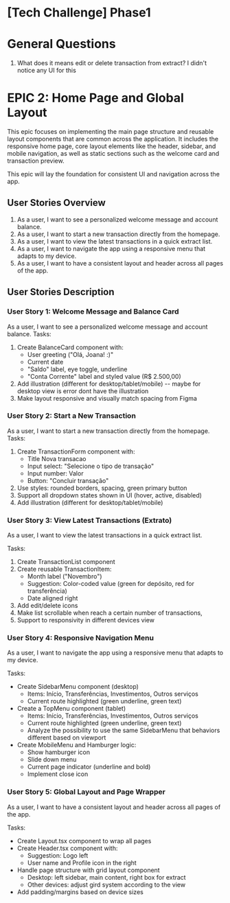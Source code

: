 # [Tech Challenge] Phase1

# General Questions

1. What does it means edit or delete transaction from extract? I didn't notice any UI for this

# EPIC 2: Home Page and Global Layout

This epic focuses on implementing the main page structure and reusable layout components that are common across the application.
It includes the responsive home page, core layout elements like the header, sidebar, and mobile navigation, as well as static sections such as the welcome card and transaction preview.

This epic will lay the foundation for consistent UI and navigation across the app.

## User Stories Overview

1. As a user, I want to see a personalized welcome message and account balance.
2. As a user, I want to start a new transaction directly from the homepage.
3. As a user, I want to view the latest transactions in a quick extract list.
4. As a user, I want to navigate the app using a responsive menu that adapts to my device.
5. As a user, I want to have a consistent layout and header across all pages of the app.

## User Stories Description

### User Story 1: Welcome Message and Balance Card

As a user, I want to see a personalized welcome message and account balance.
Tasks:

1. Create BalanceCard component with:
   - User greeting ("Olá, Joana! :)"
   - Current date
   - "Saldo" label, eye toggle, underline
   - "Conta Corrente" label and styled value (R$ 2.500,00)
2. Add illustration (different for desktop/tablet/mobile) -- maybe for desktop view is error dont have the illustration
3. Make layout responsive and visually match spacing from Figma

### User Story 2: Start a New Transaction

As a user, I want to start a new transaction directly from the homepage.
Tasks:

1. Create TransactionForm component with:
   - Title Nova transacao
   - Input select: "Selecione o tipo de transação"
   - Input number: Valor
   - Button: "Concluir transação"
2. Use styles: rounded borders, spacing, green primary button
3. Support all dropdown states shown in UI (hover, active, disabled)
4. Add illustration (different for desktop/tablet/mobile)

### User Story 3: View Latest Transactions (Extrato)

As a user, I want to view the latest transactions in a quick extract list.

Tasks:

1. Create TransactionList component
2. Create reusable TransactionItem:
   - Month label ("Novembro")
   - Suggestion: Color-coded value (green for depósito, red for transferência)
   - Date aligned right
3. Add edit/delete icons
4. Make list scrollable when reach a certain number of transactions,
5. Support to responsivity in different devices view

### User Story 4: Responsive Navigation Menu

As a user, I want to navigate the app using a responsive menu that adapts to my device.

Tasks:

- Create SidebarMenu component (desktop)
  - Items: Início, Transferências, Investimentos, Outros serviços
  - Current route highlighted (green underline, green text)
- Create a TopMenu component (tablet)
  - Items: Início, Transferências, Investimentos, Outros serviços
  - Current route highlighted (green underline, green text)
  - Analyze the possibility to use the same SidebarMenu that behaviors different based on viewport
- Create MobileMenu and Hamburger logic:
  - Show hamburger icon
  - Slide down menu
  - Current page indicator (underline and bold)
  - Implement close icon

### User Story 5: Global Layout and Page Wrapper

As a user, I want to have a consistent layout and header across all pages of the app.

Tasks:

- Create Layout.tsx component to wrap all pages
- Create Header.tsx component with:
  - Suggestion: Logo left
  - User name and Profile icon in the right
- Handle page structure with grid layout component
  - Desktop: left sidebar, main content, right box for extract
  - Other devices: adjust gird system according to the view
- Add padding/margins based on device sizes
